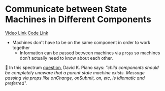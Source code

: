 # Communicate between State Machines in Different Components

[Video Link](https://egghead.io/lessons/react-communicate-between-state-machines-in-different-components)
[Code Link](https://github.com/isaacplmann/sturdy-uis/tree/lesson5-end)

- Machines don't have to be on the same component in order to work together
  - Information can be passed between machines via `props` so machines don't actually need
  to know about each other.


🔑 In this spectrum [question](https://spectrum.chat/statecharts/general/split-up-components-that-represent-the-xstate-machine~518618c0-b807-45fd-bd76-f2cb8210c659?m=MTU2NjQxNDY4ODYyMA==), David K. Piano says: _"child components should be completely unaware that a parent state machine exists. Message passing via props like onChange, onSubmit, on<Something>, etc, is idiomatic and preferred"_.